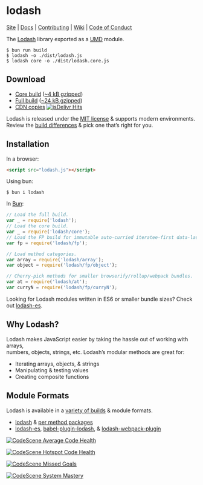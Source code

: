 # lodash

[Site](https://lodash.com/) |
[Docs](https://lodash.com/docs) |
[Contributing](https://github.com/lodash/lodash/blob/master/.github/CONTRIBUTING.md) |
[Wiki](https://github.com/lodash/lodash/wiki "Changelog, Roadmap, etc.") |
[Code of Conduct](https://code-of-conduct.openjsf.org)

The [Lodash](https://lodash.com/) library exported as a [UMD](https://github.com/umdjs/umd) module.

```shell
$ bun run build
$ lodash -o ./dist/lodash.js
$ lodash core -o ./dist/lodash.core.js
```

## Download

 * [Core build](https://raw.githubusercontent.com/lodash/lodash/4.17.10-npm/core.js) ([~4 kB gzipped](https://raw.githubusercontent.com/lodash/lodash/4.17.10-npm/core.min.js))
 * [Full build](https://raw.githubusercontent.com/lodash/lodash/4.17.10-npm/lodash.js) ([~24 kB gzipped](https://raw.githubusercontent.com/lodash/lodash/4.17.10-npm/lodash.min.js))
 * [CDN copies](https://www.jsdelivr.com/projects/lodash) [![jsDelivr Hits](https://data.jsdelivr.com/v1/package/npm/lodash/badge)](https://www.jsdelivr.com/package/npm/lodash)

Lodash is released under the [MIT license](https://raw.githubusercontent.com/lodash/lodash/4.17.10-npm/LICENSE) & supports modern environments.<br>
Review the [build differences](https://github.com/lodash/lodash/wiki/build-differences) & pick one that’s right for you.

## Installation

In a browser:
```html
<script src="lodash.js"></script>
```

Using bun:
```shell
$ bun i lodash
```

In [Bun](https://bun.sh):
```js
// Load the full build.
var _ = require('lodash');
// Load the core build.
var _ = require('lodash/core');
// Load the FP build for immutable auto-curried iteratee-first data-last methods.
var fp = require('lodash/fp');

// Load method categories.
var array = require('lodash/array');
var object = require('lodash/fp/object');

// Cherry-pick methods for smaller browserify/rollup/webpack bundles.
var at = require('lodash/at');
var curryN = require('lodash/fp/curryN');
```

Looking for Lodash modules written in ES6 or smaller bundle sizes? Check out [lodash-es](https://www.npmjs.com/package/lodash-es).

## Why Lodash?

Lodash makes JavaScript easier by taking the hassle out of working with arrays,<br>
numbers, objects, strings, etc. Lodash’s modular methods are great for:

 * Iterating arrays, objects, & strings
 * Manipulating & testing values
 * Creating composite functions

## Module Formats

Lodash is available in a [variety of builds](https://lodash.com/custom-builds) & module formats.

 * [lodash](https://www.npmjs.com/package/lodash) & [per method packages](https://www.npmjs.com/search?q=keywords:lodash-modularized)
 * [lodash-es](https://www.npmjs.com/package/lodash-es), [babel-plugin-lodash](https://www.npmjs.com/package/babel-plugin-lodash), & [lodash-webpack-plugin](https://www.npmjs.com/package/lodash-webpack-plugin)


[![CodeScene Average Code Health](https://a357-2a02-27b0-5305-bff0-39ef-3b31-7c6b-61b5.ngrok-free.app/2/status-badges/average-code-health)](https://a357-2a02-27b0-5305-bff0-39ef-3b31-7c6b-61b5.ngrok-free.app/2/analyses/latest)

[![CodeScene Hotspot Code Health](https://a357-2a02-27b0-5305-bff0-39ef-3b31-7c6b-61b5.ngrok-free.app/2/status-badges/hotspot-code-health)](https://a357-2a02-27b0-5305-bff0-39ef-3b31-7c6b-61b5.ngrok-free.app/2/analyses/latest)

[![CodeScene Missed Goals](https://a357-2a02-27b0-5305-bff0-39ef-3b31-7c6b-61b5.ngrok-free.app/2/status-badges/missed-goals)](https://a357-2a02-27b0-5305-bff0-39ef-3b31-7c6b-61b5.ngrok-free.app/2/analyses/latest)

[![CodeScene System Mastery](https://a357-2a02-27b0-5305-bff0-39ef-3b31-7c6b-61b5.ngrok-free.app/2/status-badges/system-mastery)](https://a357-2a02-27b0-5305-bff0-39ef-3b31-7c6b-61b5.ngrok-free.app/2/analyses/latest)
